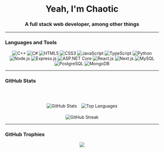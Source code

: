 <h1 align="center">Yeah, I'm Chaotic</h1>
<h3 align="center">A full stack web developer, among other things</h3>

---

### Languages and Tools



<div align="center">

  ![C++](https://img.shields.io/badge/C++-00599C?style=for-the-badge&logo=c%2b%2b&logoColor=white)
  ![C#](https://img.shields.io/badge/C%23-239120?style=for-the-badge&logo=c-sharp&logoColor=white)
  ![HTML5](https://img.shields.io/badge/html5-%23E34F26.svg?style=for-the-badge&logo=html5&logoColor=white)
  ![CSS3](https://img.shields.io/badge/css3-%231572B6.svg?style=for-the-badge&logo=css3&logoColor=white)
  ![JavaScript](https://img.shields.io/badge/javascript-%23323330.svg?style=for-the-badge&logo=javascript&logoColor=%23F7DF1E)
  ![TypeScript](https://img.shields.io/badge/typescript-%23007ACC.svg?style=for-the-badge&logo=typescript&logoColor=white)
  ![Python](https://img.shields.io/badge/python-3670A0?style=for-the-badge&logo=python&logoColor=ffdd54)
  ![Node.js](https://img.shields.io/badge/node.js-6DA55F?style=for-the-badge&logo=node.js&logoColor=white)
  ![Express.js](https://img.shields.io/badge/express.js-%23404d59.svg?style=for-the-badge&logo=express&logoColor=%2361DAFB)
  ![ASP.NET Core](https://img.shields.io/badge/asp.net%20core-7f2bd4?style=for-the-badge&logo=dotnet&logoColor=white)
  ![React.js](https://img.shields.io/badge/react-%2320232a.svg?style=for-the-badge&logo=react&logoColor=%2361DAFB)
  ![Next.js](https://img.shields.io/badge/next.js-000000?style=for-the-badge&logo=next.js&logoColor=white)
  ![MySQL](https://img.shields.io/badge/mysql-%230980c1.svg?style=for-the-badge&logo=mysql&logoColor=white)
  ![PostgreSQL](https://img.shields.io/badge/postgresql-%23316192.svg?style=for-the-badge&logo=postgresql&logoColor=white)
  ![MongoDB](https://img.shields.io/badge/mongodb-%234ea94b.svg?style=for-the-badge&logo=mongodb&logoColor=white)

</div>

---

### GitHub Stats

<p align="center">
  
  <br>
  
  <br>
  
</p>

<div style="display: flex; flex-direction: column; gap: 20px">
    <div align="center" style="display: flex; flex-wrap: wrap; gap: 15px; justify-content: center;">
        <img src="https://github-readme-stats.vercel.app/api?username=Volburaal&show_icons=true&theme=dark" alt="GitHub Stats"/>
        <img src="https://github-readme-stats.vercel.app/api/top-langs?username=Volburaal&layout=compact&theme=dark" alt="Top Languages"/>
    </div>
    <div align="center" style="display: flex; flex-wrap: wrap; gap: 15px; justify-content: center;">
        <img src="https://github-readme-streak-stats.herokuapp.com?user=Volburaal&theme=dark" alt="GitHub Streak"/>
    </div>
</div>

---

### GitHub Trophies

<p align="center">
  <img src="https://github-profile-trophy.vercel.app/?username=Volburaal&theme=darkhub&margin-w=15"/>
</p>
